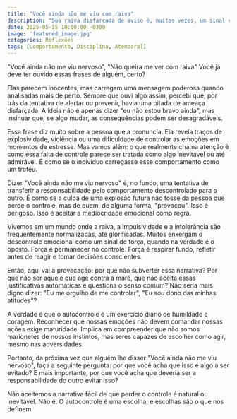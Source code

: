 ```yaml
---
title: "Você ainda não me viu com raiva"
description: "Sua raiva disfarçada de aviso é, muitas vezes, um sinal do seu descontrole."
date: 2025-05-15 10:00:00 -0300
image: 'featured_image.jpg'
categories: Reflexões
tags: [Comportamento, Disciplina, Atemporal]
---
```


"Você ainda não me viu nervoso", "Não queira me ver com raiva" Você já deve ter ouvido essas frases de alguém, certo?

Elas parecem inocentes, mas carregam uma mensagem poderosa quando analisadas mais de perto. Sempre que ouvi algo assim, percebi que, por trás da tentativa de alertar ou prevenir, havia uma pitada de ameaça disfarçada. A ideia não é apenas dizer "eu não estou bravo ainda", mas insinuar que, se algo mudar, as consequências podem ser desagradáveis.

Essa frase diz muito sobre a pessoa que a pronuncia. Ela revela traços de explosividade, violência ou uma dificuldade de controlar as emoções em momentos de estresse. Mas vamos além: o que realmente chama atenção é como essa falta de controle parece ser tratada como algo inevitável ou até admirável. É como se o indivíduo carregasse esse comportamento como um troféu.

Dizer "Você ainda não me viu nervoso" é, no fundo, uma tentativa de transferir a responsabilidade pelo comportamento descontrolado para o outro. É como se a culpa de uma explosão futura não fosse da pessoa que perde o controle, mas de quem, de alguma forma, "provocou". Isso é perigoso. Isso é aceitar a mediocridade emocional como regra.

Vivemos em um mundo onde a raiva, a impulsividade e a intolerância são frequentemente normalizadas, até glorificadas. Muitos enxergam o descontrole emocional como um sinal de força, quando na verdade é o oposto. Força é permanecer no controle. Força é respirar fundo, refletir antes de reagir e tomar decisões conscientes.

Então, aqui vai a provocação: por que não subverter essa narrativa? Por que não ser aquele que age contra a maré, que não aceita essas justificativas automáticas e questiona o senso comum? Não seria mais digno dizer: "Eu me orgulho de me controlar", "Eu sou dono das minhas atitudes"?

A verdade é que o autocontrole é um exercício diário de humildade e coragem. Reconhecer que nossas emoções não devem comandar nossas ações exige maturidade. Implica em compreender que não somos marionetes de nossos instintos, mas seres capazes de escolher como agir, mesmo nas adversidades.

Portanto, da próxima vez que alguém lhe disser "Você ainda não me viu nervoso", faça a seguinte pergunta: por que você acha que isso é algo a ser evitado? E mais importante, por que você acha que deveria ser a responsabilidade do outro evitar isso?

Não aceitemos a narrativa fácil de que perder o controle é natural ou inevitável. Não é. O autocontrole é uma escolha, e escolhas são o que nos definem.